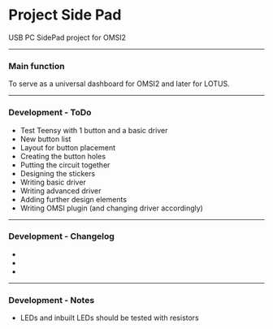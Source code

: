 # Project Side Pad
USB PC SidePad project for OMSI2
* * *
### Main function
To serve as a universal dashboard for OMSI2 and later for LOTUS.
***
### Development - ToDo
* Test Teensy with 1 button and a basic driver
* New button list
* Layout for button placement
* Creating the button holes
* Putting the circuit together
* Designing the stickers
* Writing basic driver
* Writing advanced driver
* Adding further design elements
* Writing OMSI plugin (and changing driver accordingly)
***
### Development - Changelog
* 
* 
* 
***
### Development - Notes
- LEDs and inbuilt LEDs should be tested with resistors
